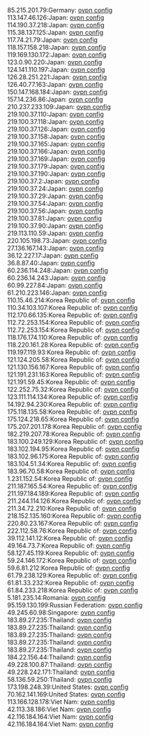 85.215.201.79:Germany: [ovpn config](vpn/85_215_201_79.ovpn)  
113.147.46.126:Japan: [ovpn config](vpn/113_147_46_126.ovpn)  
114.190.37.218:Japan: [ovpn config](vpn/114_190_37_218.ovpn)  
115.38.137.125:Japan: [ovpn config](vpn/115_38_137_125.ovpn)  
117.74.21.79:Japan: [ovpn config](vpn/117_74_21_79.ovpn)  
118.157.158.218:Japan: [ovpn config](vpn/118_157_158_218.ovpn)  
119.169.130.172:Japan: [ovpn config](vpn/119_169_130_172.ovpn)  
123.0.90.220:Japan: [ovpn config](vpn/123_0_90_220.ovpn)  
124.141.110.197:Japan: [ovpn config](vpn/124_141_110_197.ovpn)  
126.28.251.221:Japan: [ovpn config](vpn/126_28_251_221.ovpn)  
126.40.77.163:Japan: [ovpn config](vpn/126_40_77_163.ovpn)  
150.147.168.184:Japan: [ovpn config](vpn/150_147_168_184.ovpn)  
157.14.236.86:Japan: [ovpn config](vpn/157_14_236_86.ovpn)  
210.237.233.109:Japan: [ovpn config](vpn/210_237_233_109.ovpn)  
219.100.37.110:Japan: [ovpn config](vpn/219_100_37_110.ovpn)  
219.100.37.118:Japan: [ovpn config](vpn/219_100_37_118.ovpn)  
219.100.37.126:Japan: [ovpn config](vpn/219_100_37_126.ovpn)  
219.100.37.158:Japan: [ovpn config](vpn/219_100_37_158.ovpn)  
219.100.37.165:Japan: [ovpn config](vpn/219_100_37_165.ovpn)  
219.100.37.166:Japan: [ovpn config](vpn/219_100_37_166.ovpn)  
219.100.37.169:Japan: [ovpn config](vpn/219_100_37_169.ovpn)  
219.100.37.179:Japan: [ovpn config](vpn/219_100_37_179.ovpn)  
219.100.37.190:Japan: [ovpn config](vpn/219_100_37_190.ovpn)  
219.100.37.2:Japan: [ovpn config](vpn/219_100_37_2.ovpn)  
219.100.37.24:Japan: [ovpn config](vpn/219_100_37_24.ovpn)  
219.100.37.29:Japan: [ovpn config](vpn/219_100_37_29.ovpn)  
219.100.37.54:Japan: [ovpn config](vpn/219_100_37_54.ovpn)  
219.100.37.56:Japan: [ovpn config](vpn/219_100_37_56.ovpn)  
219.100.37.81:Japan: [ovpn config](vpn/219_100_37_81.ovpn)  
219.100.37.90:Japan: [ovpn config](vpn/219_100_37_90.ovpn)  
219.113.110.59:Japan: [ovpn config](vpn/219_113_110_59.ovpn)  
220.105.198.73:Japan: [ovpn config](vpn/220_105_198_73.ovpn)  
27.136.167.143:Japan: [ovpn config](vpn/27_136_167_143.ovpn)  
36.12.227.17:Japan: [ovpn config](vpn/36_12_227_17.ovpn)  
36.8.87.40:Japan: [ovpn config](vpn/36_8_87_40.ovpn)  
60.236.114.248:Japan: [ovpn config](vpn/60_236_114_248.ovpn)  
60.236.14.243:Japan: [ovpn config](vpn/60_236_14_243.ovpn)  
60.99.227.84:Japan: [ovpn config](vpn/60_99_227_84.ovpn)  
61.210.223.146:Japan: [ovpn config](vpn/61_210_223_146.ovpn)  
110.15.46.214:Korea Republic of: [ovpn config](vpn/110_15_46_214.ovpn)  
110.34.103.107:Korea Republic of: [ovpn config](vpn/110_34_103_107.ovpn)  
112.170.66.135:Korea Republic of: [ovpn config](vpn/112_170_66_135.ovpn)  
112.72.253.154:Korea Republic of: [ovpn config](vpn/112_72_253_154.ovpn)  
112.72.253.154:Korea Republic of: [ovpn config](vpn/112_72_253_154.ovpn)  
118.176.174.110:Korea Republic of: [ovpn config](vpn/118_176_174_110.ovpn)  
118.220.161.28:Korea Republic of: [ovpn config](vpn/118_220_161_28.ovpn)  
119.197.119.93:Korea Republic of: [ovpn config](vpn/119_197_119_93.ovpn)  
121.124.205.58:Korea Republic of: [ovpn config](vpn/121_124_205_58.ovpn)  
121.130.156.167:Korea Republic of: [ovpn config](vpn/121_130_156_167.ovpn)  
121.191.231.163:Korea Republic of: [ovpn config](vpn/121_191_231_163.ovpn)  
121.191.59.45:Korea Republic of: [ovpn config](vpn/121_191_59_45.ovpn)  
122.252.75.32:Korea Republic of: [ovpn config](vpn/122_252_75_32.ovpn)  
123.111.114.134:Korea Republic of: [ovpn config](vpn/123_111_114_134.ovpn)  
14.192.94.230:Korea Republic of: [ovpn config](vpn/14_192_94_230.ovpn)  
175.118.135.58:Korea Republic of: [ovpn config](vpn/175_118_135_58.ovpn)  
175.124.218.65:Korea Republic of: [ovpn config](vpn/175_124_218_65.ovpn)  
175.207.201.178:Korea Republic of: [ovpn config](vpn/175_207_201_178.ovpn)  
182.219.207.78:Korea Republic of: [ovpn config](vpn/182_219_207_78.ovpn)  
183.100.249.129:Korea Republic of: [ovpn config](vpn/183_100_249_129.ovpn)  
183.102.194.95:Korea Republic of: [ovpn config](vpn/183_102_194_95.ovpn)  
183.102.96.175:Korea Republic of: [ovpn config](vpn/183_102_96_175.ovpn)  
183.104.51.34:Korea Republic of: [ovpn config](vpn/183_104_51_34.ovpn)  
183.96.70.58:Korea Republic of: [ovpn config](vpn/183_96_70_58.ovpn)  
1.231.152.54:Korea Republic of: [ovpn config](vpn/1_231_152_54.ovpn)  
211.187.165.54:Korea Republic of: [ovpn config](vpn/211_187_165_54.ovpn)  
211.197.184.189:Korea Republic of: [ovpn config](vpn/211_197_184_189.ovpn)  
211.244.114.126:Korea Republic of: [ovpn config](vpn/211_244_114_126.ovpn)  
211.34.72.210:Korea Republic of: [ovpn config](vpn/211_34_72_210.ovpn)  
218.152.135.160:Korea Republic of: [ovpn config](vpn/218_152_135_160.ovpn)  
220.80.23.167:Korea Republic of: [ovpn config](vpn/220_80_23_167.ovpn)  
222.112.58.76:Korea Republic of: [ovpn config](vpn/222_112_58_76.ovpn)  
39.112.141.12:Korea Republic of: [ovpn config](vpn/39_112_141_12.ovpn)  
49.164.73.7:Korea Republic of: [ovpn config](vpn/49_164_73_7.ovpn)  
58.127.45.119:Korea Republic of: [ovpn config](vpn/58_127_45_119.ovpn)  
59.24.146.172:Korea Republic of: [ovpn config](vpn/59_24_146_172.ovpn)  
59.6.81.212:Korea Republic of: [ovpn config](vpn/59_6_81_212.ovpn)  
61.79.238.129:Korea Republic of: [ovpn config](vpn/61_79_238_129.ovpn)  
61.81.33.232:Korea Republic of: [ovpn config](vpn/61_81_33_232.ovpn)  
61.84.233.218:Korea Republic of: [ovpn config](vpn/61_84_233_218.ovpn)  
5.181.235.14:Romania: [ovpn config](vpn/5_181_235_14.ovpn)  
95.159.130.199:Russian Federation: [ovpn config](vpn/95_159_130_199.ovpn)  
49.245.60.98:Singapore: [ovpn config](vpn/49_245_60_98.ovpn)  
183.89.27.235:Thailand: [ovpn config](vpn/183_89_27_235.ovpn)  
183.89.27.235:Thailand: [ovpn config](vpn/183_89_27_235.ovpn)  
183.89.27.235:Thailand: [ovpn config](vpn/183_89_27_235.ovpn)  
183.89.27.235:Thailand: [ovpn config](vpn/183_89_27_235.ovpn)  
183.89.27.235:Thailand: [ovpn config](vpn/183_89_27_235.ovpn)  
184.22.156.44:Thailand: [ovpn config](vpn/184_22_156_44.ovpn)  
49.228.100.87:Thailand: [ovpn config](vpn/49_228_100_87.ovpn)  
49.228.242.171:Thailand: [ovpn config](vpn/49_228_242_171.ovpn)  
58.136.59.250:Thailand: [ovpn config](vpn/58_136_59_250.ovpn)  
173.198.248.39:United States: [ovpn config](vpn/173_198_248_39.ovpn)  
70.162.141.169:United States: [ovpn config](vpn/70_162_141_169.ovpn)  
113.166.128.178:Viet Nam: [ovpn config](vpn/113_166_128_178.ovpn)  
42.113.38.186:Viet Nam: [ovpn config](vpn/42_113_38_186.ovpn)  
42.116.184.164:Viet Nam: [ovpn config](vpn/42_116_184_164.ovpn)  
42.116.184.164:Viet Nam: [ovpn config](vpn/42_116_184_164.ovpn)  
